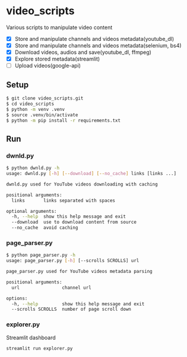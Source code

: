 # video_scripts

Various scripts to manipulate video content

- [x] Store and manipulate channels and videos metadata(youtube_dl)
- [x] Store and manipulate channels and videos metadata(selenium, bs4)
- [x] Download videos, audios and save(youtube_dl, ffmpeg)
- [x] Explore stored metadata(streamlit)
- [ ] Upload videos(google-api)

## Setup

```sh
$ git clone video_scripts.git
$ cd video_scripts
$ python -m venv .venv
$ source .venv/bin/activate
$ python -m pip install -r requirements.txt
```

## Run

### dwnld.py

```bash
$ python dwnld.py -h
usage: dwnld.py [-h] [--download] [--no_cache] links [links ...]

dwnld.py used for YouTube videos downloading with caching

positional arguments:
  links       links separated with spaces

optional arguments:
  -h, --help  show this help message and exit
  --download  use to download content from source
  --no_cache  avoid caching
```

### page_parser.py

```bash
$ python page_parser.py -h
usage: page_parser.py [-h] [--scrolls SCROLLS] url

page_parser.py used for YouTube videos metadata parsing

positional arguments:
  url                channel url

options:
  -h, --help         show this help message and exit
  --scrolls SCROLLS  number of page scroll down
```

### explorer.py

Streamlit dashboard

```bash
streamlit run explorer.py 
```
